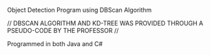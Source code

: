 Object Detection Program using DBScan Algorithm

// DBSCAN ALGORITHM AND KD-TREE WAS PROVIDED THROUGH A PSEUDO-CODE BY THE PROFESSOR //




Programmed in both Java and C#
